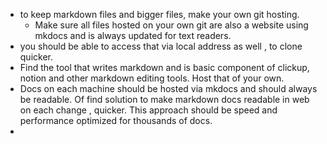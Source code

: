 - to keep markdown files and bigger files, make your own git hosting.
	- Make sure all files hosted on your own git are also a website using mkdocs and is always updated for text readers.
- you should be able to access that via local address as well  , to clone quicker. 
- Find the tool that writes markdown and is basic component of clickup, notion and other markdown editing tools. Host that of your own. 
- Docs on each machine should be hosted via mkdocs and should always be readable. Of find solution to make markdown docs readable in web on each change , quicker. This approach should be speed and performance optimized for thousands of docs. 
- 